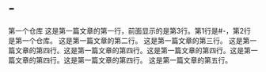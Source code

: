 # -
第一个仓库
这是第一篇文章的第一行，前面显示的是第3行。第1行是#-，第2行是第一个仓库。
这是第一篇文章的第二行。
这是第一篇文章的第三行。
这是第一篇文章的第四行。这是第一篇文章的第四行。这是第一篇文章的第四行。这是第一篇文章的第四行。这是第一篇文章的第四行。
这是第一篇文章的第五行。
